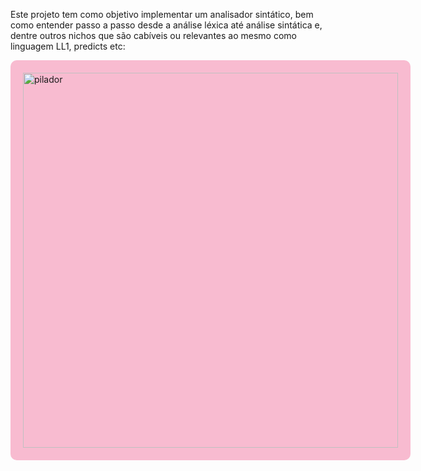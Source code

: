 Este projeto tem como objetivo implementar um analisador sintático, bem como entender passo a passo desde a análise léxica até análise sintática e, dentre outros nichos que são cabíveis ou relevantes ao mesmo como linguagem LL1, predicts etc:

<!DOCTYPE html>
<html>
<head>
<style>
  .container {
    background-color: #f8bbd0; /* Rosa claro */
    padding: 20px;
    display: inline-block;
    border-radius: 10px; /* Opcional: para bordas arredondadas */
  }
  .container img {
    width: 600px; /* Ajuste o tamanho conforme necessário */
    height: auto;
  }
</style>
</head>
<body>

<div class="container">
  <img src="https://github.com/user-attachments/assets/b99a3ae2-f969-4929-9b86-e9ac6a55f900" alt="pilador">
</div>

</body>
</html>

